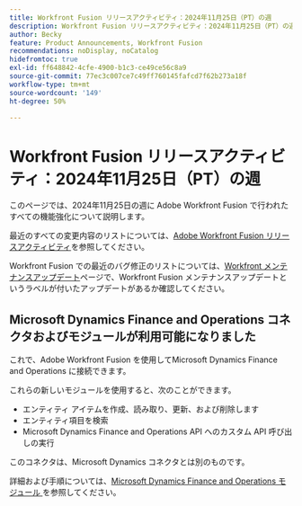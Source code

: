 ```yaml
---
title: Workfront Fusion リリースアクティビティ：2024年11月25日（PT）の週
description: Workfront Fusion リリースアクティビティ：2024年11月25日（PT）の週
author: Becky
feature: Product Announcements, Workfront Fusion
recommendations: noDisplay, noCatalog
hidefromtoc: true
exl-id: ff648842-4cfe-4900-b1c3-ce49ce56c8a9
source-git-commit: 77ec3c007ce7c49ff760145fafcd7f62b273a18f
workflow-type: tm+mt
source-wordcount: '149'
ht-degree: 50%

---
```


# Workfront Fusion リリースアクティビティ：2024年11月25日（PT）の週

このページでは、2024年11月25日の週に Adobe Workfront Fusion で行われたすべての機能強化について説明します。

最近のすべての変更内容のリストについては、[Adobe Workfront Fusion リリースアクティビティ](/help/workfront-fusion/fusion-product-releases/fusion-release-activity.md)を参照してください。

Workfront Fusion での最近のバグ修正のリストについては、[Workfront メンテナンスアップデート](https://experienceleague.adobe.com/docs/workfront-known-issues/releases/current-updates.html?lang=ja)ページで、Workfront Fusion メンテナンスアップデートというラベルが付いたアップデートがあるか確認してください。

## Microsoft Dynamics Finance and Operations コネクタおよびモジュールが利用可能になりました

これで、Adobe Workfront Fusion を使用してMicrosoft Dynamics Finance and Operations に接続できます。

これらの新しいモジュールを使用すると、次のことができます。

* エンティティ アイテムを作成、読み取り、更新、および削除します
* エンティティ項目を検索
* Microsoft Dynamics Finance and Operations API へのカスタム API 呼び出しの実行

このコネクタは、Microsoft Dynamics コネクタとは別のものです。

詳細および手順については、[Microsoft Dynamics Finance and Operations モジュール ](/help/workfront-fusion/references/apps-and-modules/third-party-connectors/dynamics-finance-operations-modules.md) を参照してください。
